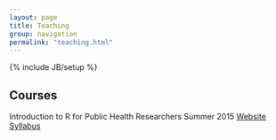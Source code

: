 ```yaml
---
layout: page
title: Teaching
group: navigation
permalink: "teaching.html"
---
```

{% include JB/setup %}

Courses
-------------

Introduction to R for Public Health Researchers
Summer 2015
[Website](http://www.aejaffe.com/summerR_2015/)
[Syllabus](http://www.aejaffe.com/summerR_2015/docs/Syllabus-summerR-student.doc)
